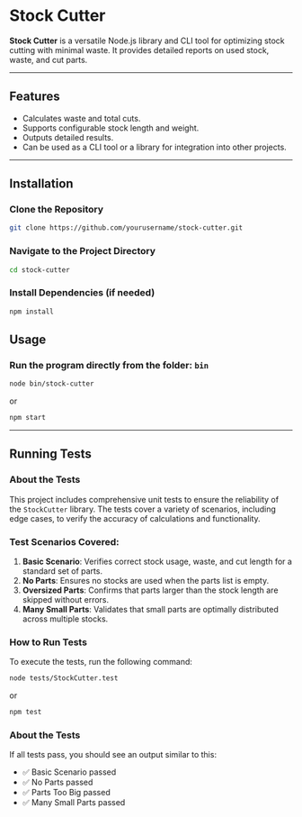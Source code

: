 # Stock Cutter

**Stock Cutter** is a versatile Node.js library and CLI tool for optimizing stock cutting with minimal waste. It provides detailed reports on used stock, waste, and cut parts.

---

## Features
- Calculates waste and total cuts.
- Supports configurable stock length and weight.
- Outputs detailed results.
- Can be used as a CLI tool or a library for integration into other projects.

---

## Installation

### Clone the Repository
```bash
git clone https://github.com/yourusername/stock-cutter.git
```

### Navigate to the Project Directory
```bash
cd stock-cutter
```

### Install Dependencies (if needed)
```bash
npm install
```
## Usage

### Run the program directly from the folder: `bin`
```bash
node bin/stock-cutter
```
or
```bash
npm start
```

---

## Running Tests

### About the Tests

This project includes comprehensive unit tests to ensure the reliability of the `StockCutter` library. The tests cover a variety of scenarios, including edge cases, to verify the accuracy of calculations and functionality.

### Test Scenarios Covered:
1. **Basic Scenario**: Verifies correct stock usage, waste, and cut length for a standard set of parts.
2. **No Parts**: Ensures no stocks are used when the parts list is empty.
3. **Oversized Parts**: Confirms that parts larger than the stock length are skipped without errors.
4. **Many Small Parts**: Validates that small parts are optimally distributed across multiple stocks.

### How to Run Tests

To execute the tests, run the following command:

```bash
node tests/StockCutter.test
```
or

```bash
npm test
```

### About the Tests
If all tests pass, you should see an output similar to this:

- ✅ Basic Scenario passed
- ✅ No Parts passed
- ✅ Parts Too Big passed
- ✅ Many Small Parts passed